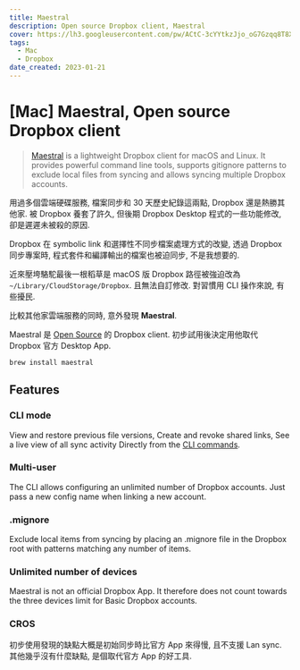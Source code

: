```yaml
---
title: Maestral
description: Open source Dropbox client, Maestral
cover: https://lh3.googleusercontent.com/pw/ACtC-3cYYtkzJjo_oG7Gzqq8T8XQm4V_qLE3wGWVKOahp6YT4lo-on60NJmjrkkatnizX1b-uID-MCM2ztsXH9z27cMRtql3PA5cpYZYbMfSPuM5Yh3MmqnjnnXYkTg6vtIiBL5SGAQRRAI9zEBIOoyP3tZpuA?authuser=0
tags:
  - Mac
  - Dropbox
date_created: 2023-01-21
---
```


# [Mac] Maestral, Open source Dropbox client

> [Maestral](https://maestral.app/) is a lightweight Dropbox client for macOS and Linux. It provides powerful command line tools, supports gitignore patterns to exclude local files from syncing and allows syncing multiple Dropbox accounts.

用過多個雲端硬碟服務, 檔案同步和 30 天歷史紀錄這兩點, Dropbox 還是熱勝其他家.
被 Dropbox 養套了許久, 但後期 Dropbox Desktop 程式的一些功能修改, 卻是遲遲未被殺的原因.

Dropbox 在 symbolic link 和選擇性不同步檔案處理方式的改變,
透過 Dropbox 同步專案時, 程式套件和編譯輸出的檔案也被迫同步, 不是我想要的.

近來壓垮駱駝最後一根稻草是 macOS 版 Dropbox 路徑被強迫改為 `~/Library/CloudStorage/Dropbox`.
且無法自訂修改. 對習慣用 CLI 操作來說, 有些擾民.

比較其他家雲端服務的同時, 意外發現 **Maestral**.

Maestral 是 [Open Source](https://github.com/samschott/maestral) 的 Dropbox client.
初步試用後決定用他取代 Dropbox 官方 Desktop App.

```
brew install maestral
```

## Features

### CLI mode

View and restore previous file versions, Create and revoke shared links,
See a live view of all sync activity Directly from the [CLI commands](https://maestral.app/cli).

### Multi-user

The CLI allows configuring an unlimited number of Dropbox accounts. Just pass a new config name when linking a new account.

### .mignore

Exclude local items from syncing by placing an .mignore file in the Dropbox root with patterns matching any number of items.

### Unlimited number of devices

Maestral is not an official Dropbox App. It therefore does not count towards the three devices limit for Basic Dropbox accounts.

### CROS

初步使用發現的缺點大概是初始同步時比官方 App 來得慢, 且不支援 Lan sync.
其他幾乎沒有什麼缺點, 是個取代官方 App 的好工具.
